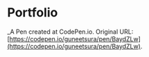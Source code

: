# Portfolio
 _A Pen created at CodePen.io. Original URL: [https://codepen.io/guneetsura/pen/BaydZLw](https://codepen.io/guneetsura/pen/BaydZLw).

 